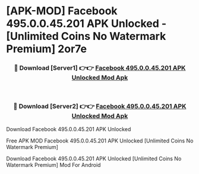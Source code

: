# [APK-MOD] Facebook 495.0.0.45.201 APK Unlocked - [Unlimited Coins No Watermark Premium] 2or7e



<div align="center">
<h3>🔴 Download [Server1] 👉👉 <a href="https://momento.my/?title=Facebook_495.0.0.45.201_APK_Unlocked">Facebook 495.0.0.45.201 APK Unlocked Mod Apk</a></h3><br>

<h3>🔴 Download [Server2] 👉👉 <a href="https://momento.my/?title=Facebook_495.0.0.45.201_APK_Unlocked">Facebook 495.0.0.45.201 APK Unlocked Mod Apk</a></h3>
</div>



Download Facebook 495.0.0.45.201 APK Unlocked 

Free APK MOD Facebook 495.0.0.45.201 APK Unlocked [Unlimited Coins No Watermark Premium]

Download Facebook 495.0.0.45.201 APK Unlocked [Unlimited Coins No Watermark Premium] Mod For Android

